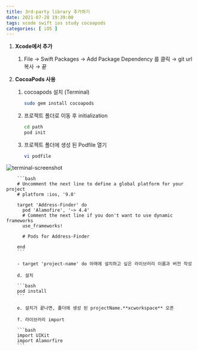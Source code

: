 ```yaml
---
title: 3rd-party library 추가하기
date: 2021-07-28 19:39:00
tags: xcode swift ios study cocoapods
categories: [ iOS ]
---
```


1. **Xcode에서 추가**
    1. File -> Swift Packages -> Add Package Dependency 를 클릭 → git url 복사 → 끝

2. **CocoaPods 사용**
    1. cocoapods 설치 (Terminal)

        ```bash
        sudo gem install cocoapods
        ```

    2. 프로젝트 폴더로 이동 후 initialization

        ```bash
        cd path
        pod init
        ```

    3. 프로젝트 폴더에 생성 된 Podfile 열기

        ```bash
        vi podfile
        ```
![terminal-screenshot](https://user-images.githubusercontent.com/40792935/153118151-4846fe4e-1420-4944-8234-0eef0ea8cbbc.png)

        ```bash
        # Uncomment the next line to define a global platform for your project
        # platform :ios, '9.0'

        target 'Address-Finder' do
          pod 'Alamofire', '~> 4.4'
          # Comment the next line if you don't want to use dynamic frameworks
          use_frameworks!

          # Pods for Address-Finder

        end
        ```

        - target 'project-name' do 아래에 설치하고 싶은 라이브러리 이름과 버전 작성

        d. 설치

        ```bash
        pod install
        ```

        e. 설치가 끝나면, 폴더에 생성 된 projectName.**xcworkspace** 오픈

        f. 라이브러리 import 

        ```bash
        import UIKit
        import Alamorfire
        ```
